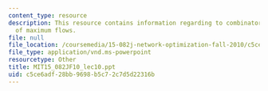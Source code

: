 ```yaml
---
content_type: resource
description: This resource contains information regarding to combinatorial applications
  of maximum flows.
file: null
file_location: /coursemedia/15-082j-network-optimization-fall-2010/c5ce6adf28bb9698b5c72c7d5d22316b_MIT15_082JF10_lec10.ppt
file_type: application/vnd.ms-powerpoint
resourcetype: Other
title: MIT15_082JF10_lec10.ppt
uid: c5ce6adf-28bb-9698-b5c7-2c7d5d22316b
---
```

